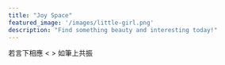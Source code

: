 ```yaml
---
title: "Joy Space"
featured_image: '/images/little-girl.png'
description: "Find something beauty and interesting today!"
---
```

若言下相應 <      > 如筆上共振